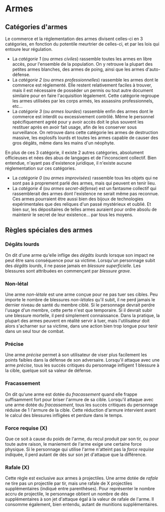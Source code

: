 # Armes
## Catégories d'armes
Le commerce et la réglementation des armes divisent celles-ci en 3 catégories, en fonction du potentile meurtrier de celles-ci, et par les lois qui entoure leur régulation.
- La *catégorie 1* (ou *armes civiles*) rassemble toutes les armes en libre accès, pour l'ensemble de la population. On y retrouve la plupart des petites armes blanches, des armes de poing, ainsi que les armes d'auto-défense.
- La *catégorie 2* (ou *armes professionnelles*) rassemble les armes dont le commerce est réglementé. Elle restent relativement faciles à trouver, mais il est nécessaire de posséder un permis ou tout autre document similaire pour en faire l'acquisition légalement. Cette catégorie regroupe les armes utilisées par les corps armés, les assassins professionnels, etc...
- La *catégorie 3* (ou *armes lourdes*) rassemble enfin des armes dont le commerce est interdit ou excessivement contrôlé. Même le personnel spécifiquement agréé pour y avoir accès doit le plus souvent les restituer après en avoir fait usage, afin de les conserver sous surveillance. On retrouve dans cette catégorie les armes de destruction massive, les explosifs lourds et toutes les armes capable de causer des gros dégâts, même dans les mains d'un néophyte.

En plus de ces 3 catégorie, il existe 2 autres catégories, absolument officieuses et nées des abus de langages et de l'inconscient collectif. Bien entendue, n'ayant pas d'existence juridique, il n'existe aucune réglementation sur ces catégories.
- La *catégorie 0* (ou *armes improvisées*) rassemble tous les objets qui ne sont pas à proprement parlé des armes, mais qui peuvent en tenir lieu.
- La *catégorie 4* (ou *armes secret-défense*) est un fantasme collectif qui rassemblerait des armes dont l'existence ne serait même pas reconnue. Ces armes pourraient être aussi bien des bijoux de technologies expérimentales que des reliques d'un passé mystérieux et oublié. Et bien sur, les dépositaires de telles armes auraient pour ordre absolu de maintenir le secret de leur existence... par tous les moyens.

## Règles spéciales des armes
### Dégâts lourds
On dit d'une arme qu'elle inflige des *dégâts lourds* lorsque son impact ne peut être sans conséquence pour sa victime. Lorsqu'un personnage subit des *dégâts lourds*, il ne passe jamais en *blessure superficielle*. Les blessures sont attribuées en commençant par *blessure grave*.

### Non-létal
Une arme *non-létale* est une arme conçue pour ne pas tuer ses cibles. Peu importe le nombre de blessures *non-létales* qu'il subit, il ne perd jamais le dernier niveau de santé du membre ciblé. Si le personnage devrait perdre l'usage d'un membre, cette perte n'est que temporaire. Si il devrait subir une blessure mortelle, il perd simplement connaissance.
Dans la pratique, la plupart des armes peuvent en réalité servir à tuer, mais l'utilisateur doit alors s'acharner sur sa victime, dans une action bien trop longue pour tenir dans un seul tour de combat.

### Précise
Une arme *précise* permet à son utilisateur de viser plus facilement les points faibles dans la défense de son adversaire. Lorsqu'il attaque avec une arme *précise*, tous les succès critiques du personnage infligent 1 blessure à la cible, quelque soit sa valeur de défense.

### Fracassement
On dit qu'une arme est dotée du *fracassement* quand elle frappe suffisamment fort pour briser l'armure de sa cible. Lorsqu'il attaque avec une arme dotée du *fracassement*, tous les succès critiques du personnage réduise de 1 l'armure de la cible. Cette réduction d'armure intervient avant le calcul des blessures infligées et perdure dans le temps.

### Force requise (X)
Que ce soit à cause du poids de l'arme, du recul produit par son tir, ou pour toute autre raison, le maniement de l'arme exige une certaine force physique. Si le personnage qui utilise l'arme n'atteint pas la *force requise* indiquée, il perd autant de dés sur son jet d'attaque que la différence.

### Rafale (X)
Cette règle est exclusive aux armes à projectiles. Une arme dotée de *rafale* ne tire pas un projectile par tir, mais une rafale de X projectiles supplémentaires (indiqué entre parenthèses). Pour représenter le nombre accru de projectile, le personnage obtient un nombre de dés supplémentaires à son jet d'attaque égal à la valeur de rafale de l'arme. Il consomme également, bien entendu, autant de munitions supplémentaires.

